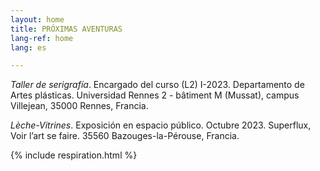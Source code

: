 ```yaml
---
layout: home
title: PRÓXIMAS AVENTURAS
lang-ref: home
lang: es

---
```

_Taller de serigrafía_. Encargado del curso (L2) I-2023. Departamento de Artes plásticas. Universidad Rennes 2 - bâtiment M (Mussat), campus Villejean, 35000 Rennes, Francia.

_Lèche-Vitrines_. Exposición en espacio público. Octubre 2023. Superflux, Voir l’art se faire. 35560 Bazouges-la-Pérouse, Francia.

{% include respiration.html %}